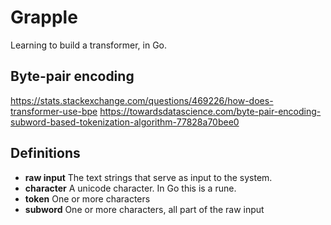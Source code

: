 # Grapple

Learning to build a transformer, in Go.

## Byte-pair encoding

https://stats.stackexchange.com/questions/469226/how-does-transformer-use-bpe
https://towardsdatascience.com/byte-pair-encoding-subword-based-tokenization-algorithm-77828a70bee0

## Definitions

* **raw input** The text strings that serve as input to the system.
* **character** A unicode character. In Go this is a rune.
* **token** One or more characters
* **subword** One or more characters, all part of the raw input




